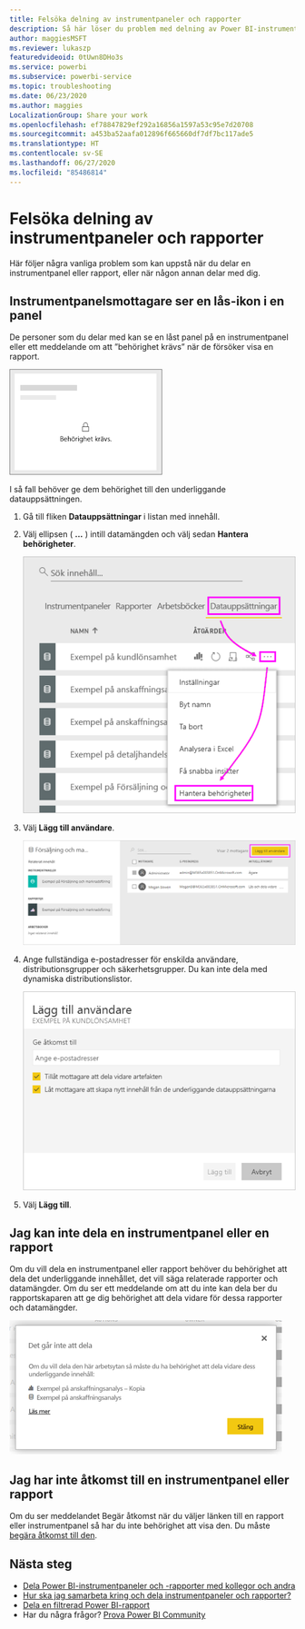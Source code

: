 ```yaml
---
title: Felsöka delning av instrumentpaneler och rapporter
description: Så här löser du problem med delning av Power BI-instrumentpaneler och -rapporter med kollegor i och utanför organisationen.
author: maggiesMSFT
ms.reviewer: lukaszp
featuredvideoid: 0tUwn8DHo3s
ms.service: powerbi
ms.subservice: powerbi-service
ms.topic: troubleshooting
ms.date: 06/23/2020
ms.author: maggies
LocalizationGroup: Share your work
ms.openlocfilehash: ef78847829ef292a16856a1597a53c95e7d20708
ms.sourcegitcommit: a453ba52aafa012896f665660df7df7bc117ade5
ms.translationtype: HT
ms.contentlocale: sv-SE
ms.lasthandoff: 06/27/2020
ms.locfileid: "85486814"
---
```

# <a name="troubleshoot-sharing-dashboards-and-reports"></a>Felsöka delning av instrumentpaneler och rapporter

Här följer några vanliga problem som kan uppstå när du delar en instrumentpanel eller rapport, eller när någon annan delar med dig. 

## <a name="dashboard-recipients-see-a-lock-icon-in-a-tile"></a>Instrumentpanelsmottagare ser en lås-ikon i en panel

De personer som du delar med kan se en låst panel på en instrumentpanel eller ett meddelande om att ”behörighet krävs” när de försöker visa en rapport.

![låst panel i Power BI](media/service-share-dashboards/power-bi-locked_tile_small.png)

I så fall behöver ge dem behörighet till den underliggande datauppsättningen.

1. Gå till fliken **Datauppsättningar** i listan med innehåll.

1. Välj ellipsen ( **...** ) intill datamängden och välj sedan **Hantera behörigheter**.

    ![Hantera behörigheter](media/service-share-dashboards/power-bi-sharing-manage-permissions.png)

1. Välj **Lägg till användare**.

    ![Välj Lägg till användare](media/service-share-dashboards/power-bi-share-dataset-add-user.png)

1. Ange fullständiga e-postadresser för enskilda användare, distributionsgrupper och säkerhetsgrupper. Du kan inte dela med dynamiska distributionslistor.

    ![Lägg till e-postadresser](media/service-share-dashboards/power-bi-add-user-dataset.png)

1. Välj **Lägg till**.

## <a name="i-cant-share-a-dashboard-or-report"></a>Jag kan inte dela en instrumentpanel eller en rapport

Om du vill dela en instrumentpanel eller rapport behöver du behörighet att dela det underliggande innehållet, det vill säga relaterade rapporter och datamängder. Om du ser ett meddelande om att du inte kan dela ber du rapportskaparen att ge dig behörighet att dela vidare för dessa rapporter och datamängder.

![Meddelande om att det inte går att dela](media/service-share-dashboards/power-bi-sharing-unable-to-share.png)

## <a name="i-dont-have-access-to-a-dashboard-or-report"></a>Jag har inte åtkomst till en instrumentpanel eller rapport

Om du ser meddelandet Begär åtkomst när du väljer länken till en rapport eller instrumentpanel så har du inte behörighet att visa den. Du måste [begära åtkomst till den](service-request-access.md).

## <a name="next-steps"></a>Nästa steg

- [Dela Power BI-instrumentpaneler och -rapporter med kollegor och andra](service-share-dashboards.md)
- [Hur ska jag samarbeta kring och dela instrumentpaneler och rapporter?](service-how-to-collaborate-distribute-dashboards-reports.md)
-  [Dela en filtrerad Power BI-rapport](service-share-reports.md)
- Har du några frågor? [Prova Power BI Community](https://community.powerbi.com/)
